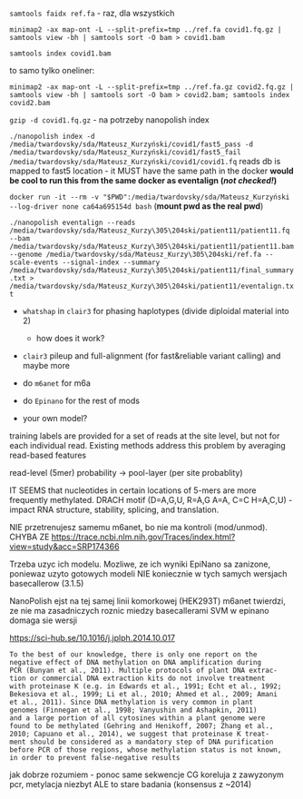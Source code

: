 `samtools faidx ref.fa` - raz, dla wszystkich


`minimap2 -ax map-ont -L --split-prefix=tmp ../ref.fa covid1.fq.gz | samtools view -bh | samtools sort -O bam > covid1.bam`

`samtools index covid1.bam`

to samo tylko oneliner:
```
minimap2 -ax map-ont -L --split-prefix=tmp ../ref.fa.gz covid2.fq.gz | samtools view -bh | samtools sort -O bam > covid2.bam; samtools index covid2.bam
```


`gzip -d covid1.fq.gz` - na potrzeby nanopolish index

`./nanopolish index -d /media/twardovsky/sda/Mateusz_Kurzyński/covid1/fast5_pass -d /media/twardovsky/sda/Mateusz_Kurzyński/covid1/fast5_fail /media/twardovsky/sda/Mateusz_Kurzyński/covid1/covid1.fq`
	reads db is mapped to fast5 location - it MUST have the same path in the docker
__would be cool to run this from the same docker as eventalign (*not checked!*)__


`docker run -it --rm -v "$PWD":/media/twardovsky/sda/Mateusz_Kurzyński --log-driver none ca64a695154d bash`
	(**mount pwd as the real pwd**)

`./nanopolish eventalign --reads /media/twardovsky/sda/Mateusz_Kurzy\305\204ski/patient11/patient11.fq --bam /media/twardovsky/sda/Mateusz_Kurzy\305\204ski/patient11/patient11.bam --genome /media/twardovsky/sda/Mateusz_Kurzy\305\204ski/ref.fa --scale-events --signal-index --summary /media/twardovsky/sda/Mateusz_Kurzy\305\204ski/patient11/final_summary.txt > /media/twardovsky/sda/Mateusz_Kurzy\305\204ski/patient11/eventalign.txt`



- `whatshap` in `clair3` for phasing haplotypes (divide diploidal material into 2)
	- how does it work?
- `clair3` pileup and full-alignment (for fast&reliable variant calling)
	and maybe more

- do `m6anet` for m6a
- do `Epinano` for the rest of mods

- your own model?


training labels are provided for a set of reads at the site level, but not for each individual read. Existing methods address this problem by averaging read-based features

read-level (5mer) probability -> pool-layer (per site probablity)

IT SEEMS that nucleotides in certain locations of 5-mers are more frequently methylated.
DRACH motif (D=A,G,U, R=A,G A=A, C=C H=A,C,U) - impact RNA structure, stability, splicing, and translation.

NIE przetrenujesz samemu m6anet, bo nie ma kontroli (mod/unmod).
CHYBA ZE https://trace.ncbi.nlm.nih.gov/Traces/index.html?view=study&acc=SRP174366

Trzeba uzyc ich modelu.
Mozliwe, ze ich wyniki EpiNano sa zanizone, poniewaz uzyto gotowych modeli NIE koniecznie w tych samych wersjach basecallerow (3.1.5)

NanoPolish ejst na tej samej linii komorkowej (HEK293T)
m6anet twierdzi, ze nie ma zasadniczych roznic miedzy basecallerami
SVM w epinano domaga sie wersji 

https://sci-hub.se/10.1016/j.jplph.2014.10.017
```
To the best of our knowledge, there is only one report on the
negative effect of DNA methylation on DNA amplification during
PCR (Bunyan et al., 2011). Multiple protocols of plant DNA extrac-
tion or commercial DNA extraction kits do not involve treatment
with proteinase K (e.g. in Edwards et al., 1991; Echt et al., 1992;
Bekesiova et al., 1999; Li et al., 2010; Ahmed et al., 2009; Amani
et al., 2011). Since DNA methylation is very common in plant
genomes (Finnegan et al., 1998; Vanyushin and Ashapkin, 2011)
and a large portion of all cytosines within a plant genome were
found to be methylated (Gehring and Henikoff, 2007; Zhang et al.,
2010; Capuano et al., 2014), we suggest that proteinase K treat-
ment should be considered as a mandatory step of DNA purification
before PCR of those regions, whose methylation status is not known,
in order to prevent false-negative results
```

jak dobrze rozumiem - ponoc same sekwencje CG koreluja z zawyzonym pcr, metylacja niezbyt ALE to stare badania (konsensus z ~2014)
